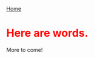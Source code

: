 <a href="..">Home</a>

# Here are words.

More to come!

<style>
    h1 {
        color: red;
    }
    a   {
        color: currentColor;
    }
</style>
